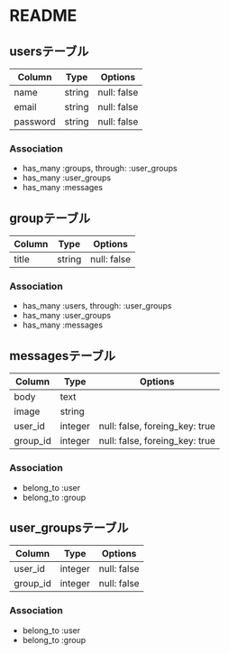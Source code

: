 # README

## usersテーブル

|Column|Type|Options|
|------|----|-------|
|name|string|null: false|
|email|string|null: false|
|password|string|null: false|

### Association
- has_many :groups, through: :user_groups
- has_many :user_groups
- has_many :messages

## groupテーブル
|Column|Type|Options|
|------|----|-------|
|title|string|null: false|

### Association
- has_many :users, through: :user_groups
- has_many :user_groups
- has_many :messages

## messagesテーブル
|Column|Type|Options|
|------|----|-------|
|body|text||
|image|string||
|user_id|integer|null: false, foreing_key: true|
|group_id|integer|null: false, foreing_key: true|

### Association
- belong_to :user
- belong_to :group

## user_groupsテーブル
|Column|Type|Options|
|------|----|-------|
|user_id|integer|null: false|
|group_id|integer|null: false|

### Association
- belong_to :user
- belong_to :group